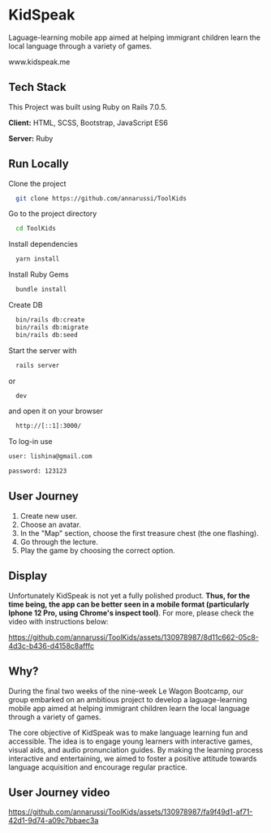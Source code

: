 # KidSpeak

Laguage-learning mobile app aimed at helping immigrant children learn the local language through a variety of games.

<p>www.kidspeak.me</p>

## Tech Stack

This Project was built using Ruby on Rails 7.0.5.

**Client:** HTML, SCSS, Bootstrap, JavaScript ES6

**Server:** Ruby

## Run Locally

Clone the project

```bash
  git clone https://github.com/annarussi/ToolKids
```

Go to the project directory

```bash
  cd ToolKids
```

Install dependencies

```bash
  yarn install
```

Install Ruby Gems

```bash
  bundle install
```

Create DB

```bash
  bin/rails db:create
  bin/rails db:migrate
  bin/rails db:seed
```

Start the server with

```bash
  rails server
```
or
```bash
  dev
```
and open it on your browser
```bash
  http://[::1]:3000/
```

To log-in use

```bash
user: lishina@gmail.com
```
```bash
password: 123123
```

## User Journey

1. Create new user.
2. Choose an avatar.
3. In the "Map" section, choose the first treasure chest (the one flashing).
4. Go through the lecture.
5. Play the game by choosing the correct option.

## Display

Unfortunately KidSpeak is not yet a fully polished product. **Thus, for the time being, the app can be better seen in a mobile format (particularly Iphone 12 Pro, using Chrome's inspect tool)**. For more, please check the video with instructions below:

https://github.com/annarussi/ToolKids/assets/130978987/8d11c662-05c8-4d3c-b436-d4158c8afffc


## Why?

During the final two weeks of the nine-week Le Wagon Bootcamp, our group embarked on an ambitious project to develop a laguage-learning mobile app aimed at helping immigrant children learn the local language through a variety of games.

The core objective of KidSpeak was to make language learning fun and accessible. The idea is to engage young learners with
interactive games, visual aids, and audio pronunciation guides. By making the learning process interactive and entertaining, we aimed to foster a positive attitude towards language acquisition and encourage regular practice.

## User Journey video

https://github.com/annarussi/ToolKids/assets/130978987/fa9f49d1-af71-42d1-9d74-a09c7bbaec3a
